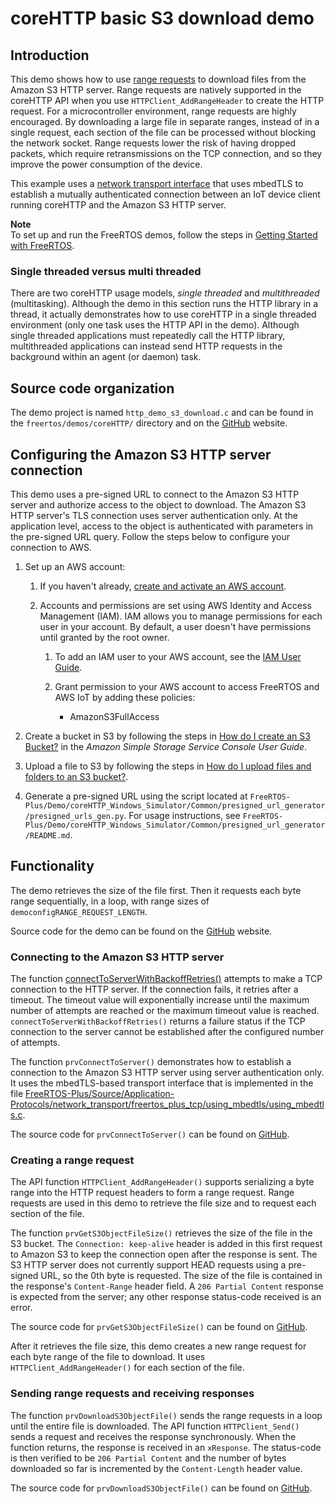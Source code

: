 # coreHTTP basic S3 download demo<a name="core-http-s3-download-demo"></a>

## Introduction<a name="core-http-s3-download-demo-intro"></a>

This demo shows how to use [range requests](https://tools.ietf.org/html/rfc7233) to download files from the Amazon S3 HTTP server\. Range requests are natively supported in the coreHTTP API when you use `HTTPClient_AddRangeHeader` to create the HTTP request\. For a microcontroller environment, range requests are highly encouraged\. By downloading a large file in separate ranges, instead of in a single request, each section of the file can be processed without blocking the network socket\. Range requests lower the risk of having dropped packets, which require retransmissions on the TCP connection, and so they improve the power consumption of the device\.

This example uses a [network transport interface](https://freertos.org/network-interface.html) that uses mbedTLS to establish a mutually authenticated connection between an IoT device client running coreHTTP and the Amazon S3 HTTP server\.

**Note**  
To set up and run the FreeRTOS demos, follow the steps in [Getting Started with FreeRTOS](freertos-getting-started.md)\.

### Single threaded versus multi threaded<a name="core-http-s3-download-demo-threads"></a>

There are two coreHTTP usage models, *single threaded* and *multithreaded* \(multitasking\)\. Although the demo in this section runs the HTTP library in a thread, it actually demonstrates how to use coreHTTP in a single threaded environment \(only one task uses the HTTP API in the demo\)\. Although single threaded applications must repeatedly call the HTTP library, multithreaded applications can instead send HTTP requests in the background within an agent \(or daemon\) task\.

## Source code organization<a name="core-http-s3-download-demo-source-code"></a>

The demo project is named `http_demo_s3_download.c` and can be found in the `freertos/demos/coreHTTP/` directory and on the  [ GitHub](https://github.com/aws/amazon-freertos/blob/main/demos/coreHTTP/http_demo_s3_download.c) website\. 

## Configuring the Amazon S3 HTTP server connection<a name="core-http-s3-download-demo-configure-server"></a>

This demo uses a pre\-signed URL to connect to the Amazon S3 HTTP server and authorize access to the object to download\. The Amazon S3 HTTP server's TLS connection uses server authentication only\. At the application level, access to the object is authenticated with parameters in the pre\-signed URL query\. Follow the steps below to configure your connection to AWS\.

1. Set up an AWS account:

   1. If you haven't already, [ create and activate an AWS account](https://aws.amazon.com/premiumsupport/knowledge-center/create-and-activate-aws-account/)\.

   1. Accounts and permissions are set using AWS Identity and Access Management \(IAM\)\. IAM allows you to manage permissions for each user in your account\. By default, a user doesn't have permissions until granted by the root owner\.

      1. To add an IAM user to your AWS account, see the [IAM User Guide](https://docs.aws.amazon.com/IAM/latest/UserGuide/)\.

      1. Grant permission to your AWS account to access FreeRTOS and AWS IoT by adding these policies:
         + AmazonS3FullAccess

1. Create a bucket in S3 by following the steps in [How do I create an S3 Bucket?](https://docs.aws.amazon.com/AmazonS3/latest/user-guide/create-bucket.html) in the *Amazon Simple Storage Service Console User Guide*\.

1. Upload a file to S3 by following the steps in [How do I upload files and folders to an S3 bucket?](https://docs.aws.amazon.com/AmazonS3/latest/user-guide/upload-objects.html)\.

1. Generate a pre\-signed URL using the script located at `FreeRTOS-Plus/Demo/coreHTTP_Windows_Simulator/Common/presigned_url_generator/presigned_urls_gen.py`\. For usage instructions, see `FreeRTOS-Plus/Demo/coreHTTP_Windows_Simulator/Common/presigned_url_generator/README.md`\. 

## Functionality<a name="core-http-s3-download-demo-functionality"></a>

The demo retrieves the size of the file first\. Then it requests each byte range sequentially, in a loop, with range sizes of `democonfigRANGE_REQUEST_LENGTH`\.

Source code for the demo can be found on the [GitHub](https://github.com/aws/amazon-freertos/blob/main/demos/coreHTTP/http_demo_s3_download.c) website\.

### Connecting to the Amazon S3 HTTP server<a name="core-http-s3-download-demo-connecting"></a>

The function [ connectToServerWithBackoffRetries\(\)](https://github.com/aws/amazon-freertos/blob/main/demos/common/http_demo_helpers/http_demo_utils.c#L131-L170) attempts to make a TCP connection to the HTTP server\. If the connection fails, it retries after a timeout\. The timeout value will exponentially increase until the maximum number of attempts are reached or the maximum timeout value is reached\. `connectToServerWithBackoffRetries()` returns a failure status if the TCP connection to the server cannot be established after the configured number of attempts\. 

The function `prvConnectToServer()` demonstrates how to establish a connection to the Amazon S3 HTTP server using server authentication only\. It uses the mbedTLS\-based transport interface that is implemented in the file [ FreeRTOS\-Plus/Source/Application\-Protocols/network\_transport/freertos\_plus\_tcp/using\_mbedtls/using\_mbedtls\.c](https://github.com/FreeRTOS/FreeRTOS/blob/202012.00/FreeRTOS-Plus/Source/Application-Protocols/network_transport/freertos_plus_tcp/using_mbedtls/using_mbedtls.c)\. 

The source code for `prvConnectToServer()` can be found on  [ GitHub](https://github.com/aws/amazon-freertos/blob/main/demos/coreHTTP/http_demo_s3_download.c#L273-L333)\.

### Creating a range request<a name="core-http-s3-download-demo-creating-range-request"></a>

The API function `HTTPClient_AddRangeHeader()` supports serializing a byte range into the HTTP request headers to form a range request\. Range requests are used in this demo to retrieve the file size and to request each section of the file\.

The function `prvGetS3ObjectFileSize()` retrieves the size of the file in the S3 bucket\. The `Connection: keep-alive` header is added in this first request to Amazon S3 to keep the connection open after the response is sent\. The S3 HTTP server does not currently support HEAD requests using a pre\-signed URL, so the 0th byte is requested\. The size of the file is contained in the response's `Content-Range` header field\. A `206 Partial Content` response is expected from the server; any other response status\-code received is an error\.

The source code for `prvGetS3ObjectFileSize()` can be found on  [ GitHub](https://github.com/aws/amazon-freertos/blob/main/demos/coreHTTP/http_demo_s3_download.c#L337-L502)\.

After it retrieves the file size, this demo creates a new range request for each byte range of the file to download\. It uses `HTTPClient_AddRangeHeader()` for each section of the file\. 

### Sending range requests and receiving responses<a name="core-http-s3-download-demo-send-request"></a>

The function `prvDownloadS3ObjectFile()` sends the range requests in a loop until the entire file is downloaded\. The API function `HTTPClient_Send()` sends a request and receives the response synchronously\. When the function returns, the response is received in an `xResponse`\. The status\-code is then verified to be `206 Partial Content` and the number of bytes downloaded so far is incremented by the `Content-Length` header value\. 

The source code for `prvDownloadS3ObjectFile()` can be found on  [ GitHub](https://github.com/aws/amazon-freertos/blob/main/demos/coreHTTP/http_demo_s3_download.c#L506-L651)\.